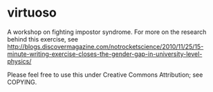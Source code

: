 virtuoso
========

A workshop on fighting impostor syndrome. For more on the research behind this exercise, see http://blogs.discovermagazine.com/notrocketscience/2010/11/25/15-minute-writing-exercise-closes-the-gender-gap-in-university-level-physics/

Please feel free to use this under Creative Commons Attribution; see COPYING.
